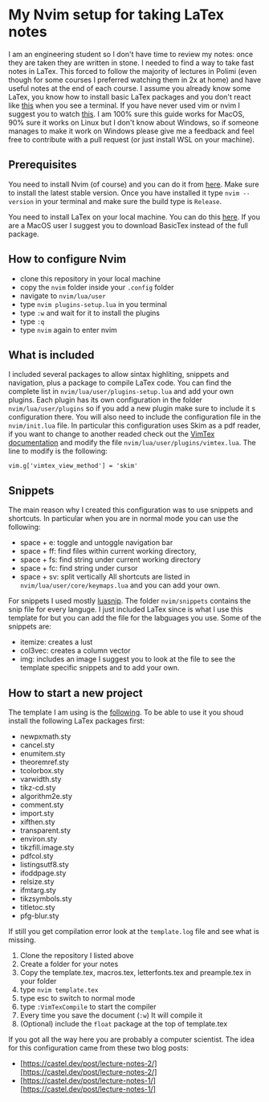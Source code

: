 # My Nvim setup for taking LaTex notes
I am an engineering student so I don't have time to review my notes: once they are taken they are written in stone. I needed to find a way to take fast notes in LaTex. 
This forced to follow the majority of lectures in Polimi (even though for some courses I preferred watching them in 2x at home) and have useful notes at the end of each course.
I assume you already know some LaTex, you know how to install basic LaTex packages and you don't react like [this](https://media.giphy.com/media/10FHR5A4cXqVrO/giphy.gif) when you see a terminal.
If you have never used vim or nvim I suggest you to watch [this](https://www.youtube.com/watch?v=c4OyfL5o7DU).
I am 100% sure this guide works for MacOS, 90% sure it works on Linux but I don't know about Windows, so if someone manages to make it work on Windows please give me a feedback and feel
free to contribute with a pull request (or just install WSL on your machine).
## Prerequisites
You need to install Nvim (of course) and you can do it from [here](https://github.com/neovim/neovim/blob/master/INSTALL.md). Make sure to install the latest stable version. 
Once you have installed it type `nvim --version` in your terminal and make sure the build type is `Release`.

You need to install LaTex on your local machine. You can do this [here](https://www.latex-project.org/get/). If you are a MacOS user I suggest you to download BasicTex instead of the full package.
## How to configure Nvim
- clone this repository in your local machine
- copy the `nvim` folder inside your `.config` folder
- navigate to `nvim/lua/user`
- type `nvim plugins-setup.lua` in you terminal
- type `:w` and wait for it to install the plugins
- type `:q`
- type `nvim` again to enter nvim
## What is included
I included several packages to allow sintax highliting, snippets and navigation, plus a package to compile LaTex code. You can find the complete list
in `nvim/lua/user/plugins-setup.lua` and add your own plugins. Each plugin has its own configuration in the folder `nvim/lua/user/plugins` so if you add a new plugin
make sure to include it s configuration there. You will also need to include the configuration file in the `nvim/init.lua` file.
In particular this configuration uses Skim as a pdf reader, if you want to change to another readed check out the [VimTex documentation](https://github.com/lervag/vimtex) and modify the file
`nvim/lua/user/plugins/vimtex.lua`. The line to modify is the following:
```
vim.g['vimtex_view_method'] = 'skim'
```
## Snippets
The main reason why I created this configuration was to use snippets and shortcuts. In particular when you are in normal mode you can use the following:
- space + e: toggle and untoggle navigation bar
- space + ff: find files within current working directory,
- space + fs: find string under current working directory
- space + fc: find string under cursor
- space + sv: split vertically
All shortcuts are listed in `nvim/lua/user/core/keymaps.lua` and you can add your own.

For snippets I used mostly [luasnip](https://github.com/L3MON4D3/LuaSnip). The folder `nvim/snippets` contains the snip file for every languge. I just included LaTex since is what I use this template for but you can add
the file for the labguages you use. 
Some of the snippets are:
- itemize: creates a lust
- col3vec: creates a column vector
- img: includes an image
I suggest you to look at the file to see the template specific snippets and to add your own.

## How to start a new project
The template I am using is the [following](https://github.com/SeniorMars/dotfiles/tree/master/latex_template). To be able to use it you shoud install the following LaTex packages first:
- newpxmath.sty
- cancel.sty
- enumitem.sty
- theoremref.sty
- tcolorbox.sty
- varwidth.sty
- tikz-cd.sty
- algorithm2e.sty
- comment.sty
- import.sty
- xifthen.sty
- transparent.sty
- environ.sty
- tikzfill.image.sty
- pdfcol.sty
- listingsutf8.sty
- ifoddpage.sty
- relsize.sty
- ifmtarg.sty
- tikzsymbols.sty
- titletoc.sty
- pfg-blur.sty

If still you get compilation error look at the `template.log` file and see what is missing.
1. Clone the repository I listed above
2. Create a folder for your notes
3. Copy the template.tex, macros.tex, letterfonts.tex and preample.tex in your folder
4. type `nvim template.tex`
5. type esc to switch to normal mode
6. type `:VimTexCompile` to start the compiler
7. Every time you save the document (`:w`) It will compile it
8. (Optional) include the `float` package at the top of template.tex

If you got all the way here you are probably a computer scientist. 
The idea for this configuration came from these two blog posts:
- [https://castel.dev/post/lecture-notes-2/][https://castel.dev/post/lecture-notes-2/]
- [https://castel.dev/post/lecture-notes-1/][https://castel.dev/post/lecture-notes-1/]
